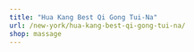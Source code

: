```yaml
---
title: "Hua Kang Best Qi Gong Tui-Na"
url: /new-york/hua-kang-best-qi-gong-tui-na/
shop: massage
---
```

